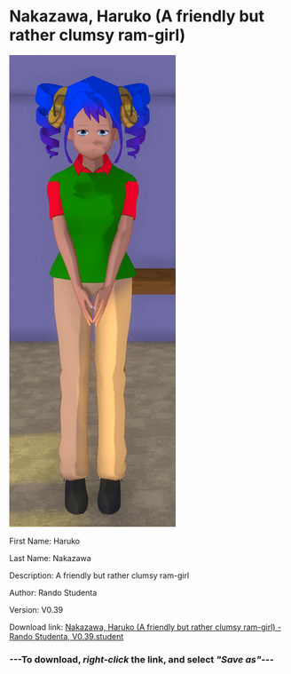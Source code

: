 # Nakazawa, Haruko (A friendly but rather clumsy ram-girl)

<img src = "https://raw.githubusercontent.com/Arbiter1223/Daigaku-Gurashi-Custom-Students/master/Students/Files/Nakazawa%2C%20Haruko%20(A%20friendly%20but%20rather%20clumsy%20ram-girl).png">

First Name: Haruko

Last Name: Nakazawa

Description: A friendly but rather clumsy ram-girl

Author: Rando Studenta

Version: V0.39

Download link: <a href="https://raw.githubusercontent.com/Arbiter1223/Daigaku-Gurashi-Custom-Students/master/Students/Files/Nakazawa%2C%20Haruko%20(A%20friendly%20but%20rather%20clumsy%20ram-girl)%20-%20Rando%20Studenta%2C%20V0.39.student">Nakazawa, Haruko (A friendly but rather clumsy ram-girl) - Rando Studenta, V0.39.student</a>

### ---**To download, _right-click_ the link, and select _"Save as"_**---
